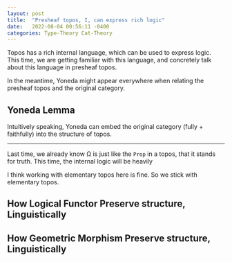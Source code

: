 ```yaml
---
layout: post
title:  "Presheaf topos, I, can express rich logic"
date:   2022-08-04 00:56:11 -0400
categories: Type-Theory Cat-Theory
---
```


Topos has a rich internal language, which can be used to express logic. This time, we are getting familiar with this language, and concretely talk about this language in presheaf topos.

In the meantime, Yoneda might appear everywhere when relating the presheaf topos and the original category.

## Yoneda Lemma


Intuitively speaking, Yoneda can embed the original category (fully + faithfully) into the structure of topos.  

***

Last time, we already know Ω is just like the `Prop` in a topos, that it stands for truth. This time, the internal logic will be heavily

I think working with elementary topos here is fine. So we stick with elementary topos.

## How Logical Functor Preserve structure, Linguistically

## How Geometric Morphism Preserve structure, Linguistically